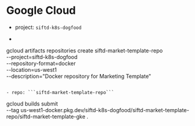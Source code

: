 # Google Cloud

- project: ```siftd-k8s-dogfood```

- ```
gcloud artifacts repositories create siftd-market-template-repo \
    --project=siftd-k8s-dogfood \
    --repository-format=docker \
    --location=us-west1 \
    --description="Docker repository for Marketing Template"
```

- repo: ```siftd-market-template-repo```

```
gcloud builds submit \
  --tag us-west1-docker.pkg.dev/siftd-k8s-dogfood/siftd-market-template-repo/siftd-market-template-gke .
```